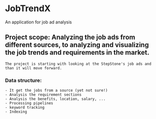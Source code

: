 # JobTrendX
An application for job ad analysis

## Project scope: Analyzing the job ads from different sources, to analyzing and visualizing the job trends and requirements in the market.
    The project is starting with looking at the StepStone's job ads and than it will move forward.


### Data structure:
    - It get the jobs from a source (yet not sure!)
    - Analysis the requirement sections
    - Analysis the benefits, location, salary, ...
    - Processing pipelines
    - keyword tracking
    - Indexing
